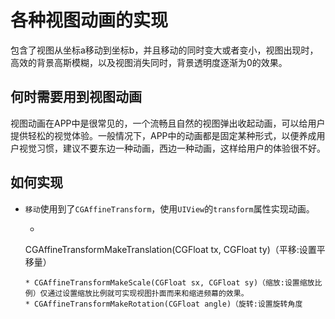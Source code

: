 # 各种视图动画的实现
包含了视图从坐标a移动到坐标b，并且移动的同时变大或者变小，视图出现时，高效的背景高斯模糊，以及视图消失同时，背景透明度逐渐为0的效果。
## 何时需要用到视图动画
视图动画在APP中是很常见的，一个流畅且自然的视图弹出收起动画，可以给用户提供轻松的视觉体验。一般情况下，APP中的动画都是固定某种形式，以便养成用户视觉习惯，建议不要东边一种动画，西边一种动画，这样给用户的体验很不好。
## 如何实现
* `移动`使用到了`CGAffineTransform`，使用`UIView`的`transform`属性实现动画。
  * ```objc
  CGAffineTransformMakeTranslation(CGFloat tx, CGFloat ty)（平移:设置平移量）
  ```
  * CGAffineTransformMakeScale(CGFloat sx, CGFloat sy)（缩放:设置缩放比例）仅通过设置缩放比例就可实现视图扑面而来和缩进频幕的效果。
  * CGAffineTransformMakeRotation(CGFloat angle)（旋转:设置旋转角度
